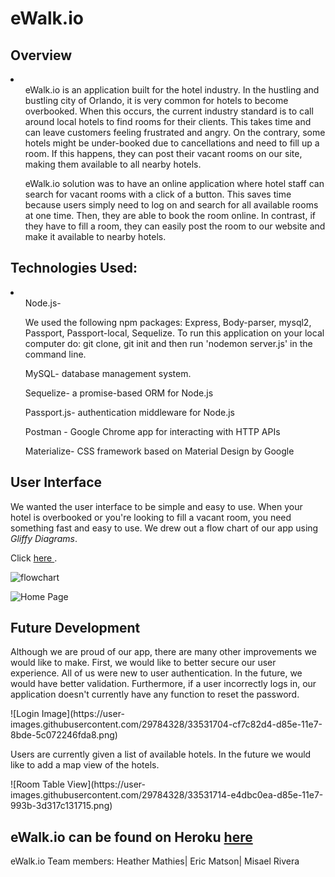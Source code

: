 <h1>eWalk.io</h1>
<h2>Overview</h2>
<li>
  <ul>eWalk.io is an application built for the hotel industry. In the hustling and bustling city of Orlando, it is very common for hotels to become overbooked.  When this occurs, the current industry standard is to call around local hotels to find rooms for their clients.  This takes time and can leave customers feeling frustrated and angry. On the contrary, some hotels might be under-booked due to cancellations and need to fill up a room.  If this happens, they can post their vacant rooms on our site, making them available to all nearby hotels.  </ul>

  <ul>eWalk.io solution was to have an online application where hotel staff can search for vacant rooms with a click of a button.  This saves time because users simply need to log on and search for all available rooms at one time.  Then, they are able to book the room online. In contrast, if they have to fill a room, they can easily post the room to our website and make it available to nearby hotels.  </ul>
</li>

<h2>Technologies Used:</h2>
<li>
  <ul>Node.js-<p>We used the following npm packages: Express, Body-parser, mysql2, Passport, Passport-local, Sequelize.  To run this application on your local computer do: git clone, git init and then run 'nodemon server.js' in the command line.</p>
  </ul>
  <ul>MySQL- database management system. </ul>
  <ul>Sequelize- a promise-based ORM for Node.js </ul>
  <ul>Passport.js- authentication middleware for Node.js</ul>
  <ul>Postman - Google Chrome app for interacting with HTTP APIs</ul>
  <ul>Materialize- CSS framework based on Material Design by Google</ul>
</li>

<h2>User Interface</h2>
<p>We wanted the user interface to be simple and easy to use.  When your hotel is overbooked or you're looking to fill a vacant room, you need something fast and easy to use. We drew out a flow chart of our app using <em>Gliffy Diagrams</em>.</p>
<p>Click <a href='https://user-images.githubusercontent.com/29784328/33531440-31376272-d85b-11e7-8a0f-72a7e883b50e.png'>here </a>.

![flowchart](https://user-images.githubusercontent.com/29784328/33531440-31376272-d85b-11e7-8a0f-72a7e883b50e.png)

![Home Page](https://user-images.githubusercontent.com/29784328/33531700-ca50a3c6-d85e-11e7-8d10-686654fd234a.png)

<h2>Future Development</h2>
<p>Although we are proud of our app, there are many other improvements we would like to make.  First, we would like to better secure our user experience.  All of us were new to user authentication.  In the future, we would have better validation.  Furthermore, if a user incorrectly logs in, our application doesn't currently have any function to reset the password. </p>
![Login Image](https://user-images.githubusercontent.com/29784328/33531704-cf7c82d4-d85e-11e7-8bde-5c072246fda8.png)

<p>Users are currently given a list of available hotels.  In the future we would like to add a map view of the hotels.</p>
![Room Table View](https://user-images.githubusercontent.com/29784328/33531714-e4dbc0ea-d85e-11e7-993b-3d317c131715.png)

<h2>eWalk.io can be found on Heroku <a href='https://fast-wildwood-25635.herokuapp.com/'>here</a></h2>
<!--
![Screenshot](public/assets/images/ewok.jpeg)
<p>Credit: This is a clipart image and can be found at: </p> http://weclipart.com/gimg/A425F14D40565938/il_340x270.558688970_2sb2.jpg
<hr> -->

<footer>eWalk.io Team members: Heather Mathies| Eric Matson| Misael Rivera</footer>
